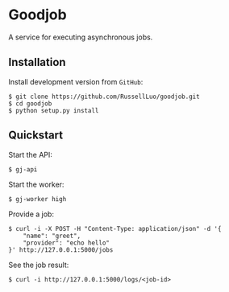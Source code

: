 Goodjob
=======

A service for executing asynchronous jobs.


Installation
------------

Install development version from `GitHub`:

    $ git clone https://github.com/RussellLuo/goodjob.git
    $ cd goodjob
    $ python setup.py install


Quickstart
----------

Start the API:

    $ gj-api

Start the worker:

    $ gj-worker high

Provide a job:

    $ curl -i -X POST -H "Content-Type: application/json" -d '{
        "name": "greet",
        "provider": "echo hello"
    }' http://127.0.0.1:5000/jobs

See the job result:

    $ curl -i http://127.0.0.1:5000/logs/<job-id>
